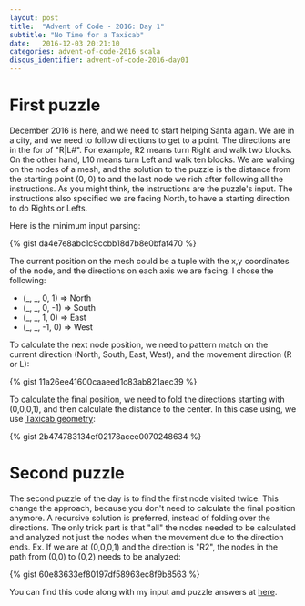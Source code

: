 ```yaml
---
layout: post
title:  "Advent of Code - 2016: Day 1"
subtitle: "No Time for a Taxicab"
date:   2016-12-03 20:21:10
categories: advent-of-code-2016 scala
disqus_identifier: advent-of-code-2016-day01
---
```

# First puzzle
December 2016 is here, and we need to start helping Santa again. We are in a city, and we need to follow directions to get to a point. The directions are in the for of "R|L#". For example, R2 means turn Right and walk two blocks. On the other hand, L10 means turn Left and walk ten blocks. We are walking on the nodes of a mesh, and the solution to the puzzle is the distance from the starting point (0, 0) to and the last node we rich after following all the instructions. As you might think, the instructions are the puzzle's input. The instructions also specified we are facing North, to have a starting direction to do Rights or Lefts.

Here is the minimum input parsing:

{% gist da4e7e8abc1c9ccbb18d7b8e0bfaf470 %}

The current position on the mesh could be a tuple with the x,y coordinates of the node, and the directions on each axis we are facing. I chose the following:

- (_, _, 0,  1) => North
- (_, _, 0, -1) => South
- (_, _, 1,   0) => East
- (_, _, -1,  0) => West

To calculate the next node position, we need to pattern match on the current direction (North, South, East, West), and the movement direction (R or L):

{% gist 11a26ee41600caaeed1c83ab821aec39 %}

To calculate the final position, we need to fold the directions starting with (0,0,0,1), and then calculate the distance to the center. In this case using, we use [Taxicab geometry](https://en.wikipedia.org/wiki/Taxicab_geometry):

{% gist 2b474783134ef02178acee0070248634 %}

# Second puzzle

The second puzzle of the day is to find the first node visited twice. This change the approach, because you don't need to calculate the final position anymore. A recursive solution is preferred, instead of folding over the directions. The only trick part is that "all" the nodes needed to be calculated and analyzed not just the nodes when the movement due to the direction ends. Ex. If we are at (0,0,0,1) and the direction is "R2", the nodes in the path from (0,0) to (0,2) needs to be analyzed:

{% gist 60e83633ef80197df58963ec8f9b8563 %}

You can find this code along with my input and puzzle answers at [here](https://github.com/darienmt/advent-of-code-2016/blob/master/src/main/scala/Day01.sc).
